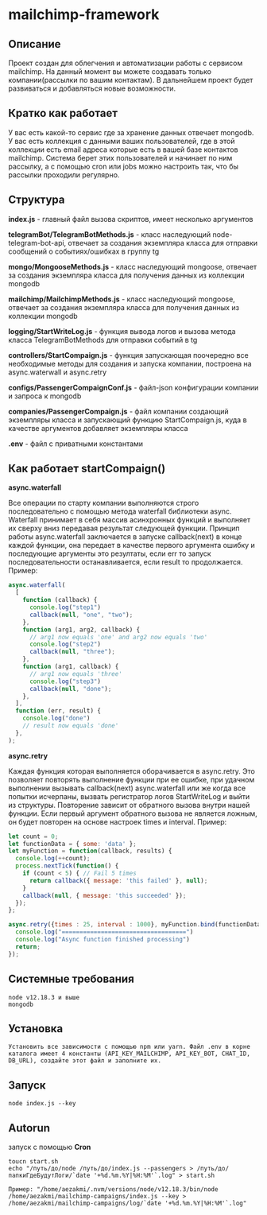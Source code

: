 # mailchimp-framework

## Описание

Проект создан для облегчения и автоматизации работы с сервисом mailchimp. На данный момент вы можете создавать только компании(рассылки по вашим контактам). В дальнейшем проект будет развиваться и добавляться новые возможности.

## Кратко как работает

У вас есть какой-то сервис где за хранение данных отвечает mongodb. У вас есть коллекция с данными ваших пользователей, где в этой коллекции есть email адреса которые есть в вашей базе контактов mailchimp. Система берет этих пользователей и начинает по ним рассылку, а с помощью cron или jobs можно настроить так, что бы рассылки проходили регулярно.


## Структура
**index.js** - главный файл вызова скриптов, имеет несколько аргументов

**telegramBot/TelegramBotMethods.js** - класс наследующий node-telegram-bot-api, отвечает за создания экземпляра класса для отправки сообщений о событиях/ошибках в группу tg

**mongo/MongooseMethods.js** - класс наследующий mongoose, отвечает за создания экземпляра класса для получения данных из коллекции mongodb

**mailchimp/MailchimpMethods.js** - класс наследующий mongoose, отвечает за создания экземпляра класса для получения данных из коллекции mongodb

**logging/StartWriteLog.js** - функция вывода логов и вызова метода класса TelegramBotMethods для отправки событий в tg

**controllers/StartCompaign.js** - функция запускающая поочередно все необходимые методы для создания и запуска компании, построена на async.waterwall и async.retry

**configs/PassengerCompaignConf.js** - файл-json конфигурации компании и запроса к mongodb

**companies/PassengerCompaign.js** - файл компании создающий экземпляры класса и запускающий функцию StartCompaign.js, куда в качестве аргументов добавляет экземпляры класса

**.env** - файл с приватными константами


## Как работает startCompaign()

**async.waterfall**

Все операции по старту компании выполняются строго последовательно с помощью метода waterfall библиотеки async. 
Waterfall принимает в себя массив асинхронных функций и выполняет их сверху вниз передавая результат следующей функции. 
Принцип работы async.waterfall заключается в запуске callback(next) в конце каждой функции, 
она передает в качестве первого аргумента ошибку и последующие аргументы это резултаты, 
если err то запуск последовательности останавливается, eсли result то продолжается. Пример:

```javascript 
async.waterfall(
  [
    function (callback) {
      console.log("step1")
      callback(null, "one", "two");
    },
    function (arg1, arg2, callback) {
      // arg1 now equals 'one' and arg2 now equals 'two'
      console.log("step2")
      callback(null, "three");
    },
    function (arg1, callback) {
      // arg1 now equals 'three'
      console.log("step3")
      callback(null, "done");
    },
  ],
  function (err, result) {
    console.log("done")
    // result now equals 'done'
  },
);
```
**async.retry**

Каждая функция которая выполняется оборачивается в async.retry. 
Это позволяет повторять выполнение функции при ее ошибке, 
при удачном выполнении вызывать callback(next) async.waterfall или же когда все попытки исчерпаны, 
вызвать регистратор логов StartWriteLog и выйти из структуры. Повторение зависит от обратного вызова внутри нашей функции. 
Если первый аргумент обратного вызова не является ложным, он будет повторен на основе настроек times и interval. Пример:

```javascript 
let count = 0;
let functionData = { some: 'data' };
let myFunction = function(callback, results) {
  console.log(++count);
  process.nextTick(function() {
    if (count < 5) { // Fail 5 times
      return callback({ message: 'this failed' }, null);
    }
    callback(null, { message: 'this succeeded' });
  });
};

async.retry({times : 25, interval : 1000}, myFunction.bind(functionData), function(err, results) {
  console.log("===================================")
  console.log("Async function finished processing")
  return;
});
```


## Системные требования
```
node v12.18.3 и выше
mongodb 
```

## Установка
```
Установить все зависимости с помощью npm или yarn. Файл .env в корне каталога имеет 4 константы (API_KEY_MAILCHIMP, API_KEY_BOT, CHAT_ID, DB_URL), создайте этот файл и заполните их.
```

## Запуск
```
node index.js --key
```

## Autorun
запуск с помощью **Cron**
```
toucn start.sh
echo "/путь/до/node /путь/до/index.js --passengers > /путь/до/папкиГдеБудутЛоги/`date '+%d.%m.%Y|%H:%M'`.log" > start.sh

Пример: "/home/aezakmi/.nvm/versions/node/v12.18.3/bin/node /home/aezakmi/mailchimp-campaigns/index.js --key > /home/aezakmi/mailchimp-campaigns/log/`date '+%d.%m.%Y|%H:%M'`.log"
```
